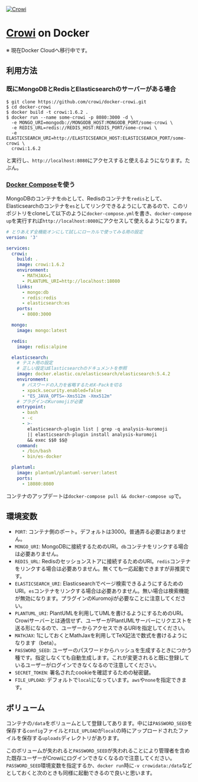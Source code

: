 [![Crowi](https://camo.githubusercontent.com/25aba13a62a44530175dc8eebb1567d829a3cbb0/687474703a2f2f7265732e636c6f7564696e6172792e636f6d2f6872736379777634702f696d6167652f75706c6f61642f635f6c696d69742c665f6175746f2c685f3930302c715f38302c775f313230302f76312f3139393637332f68747470735f7777775f66696c657069636b65725f696f5f6170695f66696c655f567059455033325a5179435a383575365843586f5f7a736b7072612e706e67)](http://site.crowi.wiki)

# [Crowi](http://site.crowi.wiki) on Docker

※ 現在Docker Cloudへ移行中です。

## 利用方法

### 既にMongoDBとRedisとElasticsearchのサーバーがある場合

```
$ git clone https://github.com/crowi/docker-crowi.git
$ cd docker-crowi
$ docker build -t crowi:1.6.2 .
$ docker run --name some-crowi -p 8080:3000 -d \
  -e MONGO_URI=mongodb://MONGODB_HOST:MONGODB_PORT/some-crowi \
  -e REDIS_URL=redis://REDIS_HOST:REDIS_PORT/some-crowi \
  -e ELASTICSEARCH_URI=http://ELASTICSEARCH_HOST:ELASTICSEARCH_PORT/some-crowi \
  crowi:1.6.2
```

と実行し、`http://localhost:8080`にアクセスすると使えるようになります。たぶん。


### [Docker Compose](https://docs.docker.com/compose/)を使う

MongoDBのコンテナを`db`として、Redisのコンテナを`redis`として、Elasticsearchのコンテナを`es`としてリンクできるようにしてあるので、このリポジトリをcloneして以下のように`docker-compose.yml`を書き、`docker-compose up`を実行すれば`http://localhost:8080`にアクセスして使えるようになります。

```yaml
# とりあえず全機能オンにして試しにローカルで使ってみる用の設定
version: '3'

services:
  crowi:
    build: .
    image: crowi:1.6.2
    environment:
      - MATHJAX=1
      - PLANTUML_URI=http://localhost:18080
    links:
      - mongo:db
      - redis:redis
      - elasticsearch:es
    ports:
      - 8080:3000

  mongo:
    image: mongo:latest

  redis:
    image: redis:alpine

  elasticsearch:
    # テスト用の設定
    # 正しい設定はElasticsearchのドキュメントを参照
    image: docker.elastic.co/elasticsearch/elasticsearch:5.4.2
    environment:
      # パスワードの入力を省略するためX-Packを切る
      - xpack.security.enabled=false
      - "ES_JAVA_OPTS=-Xms512m -Xmx512m"
    # プラグインのKuromojiが必要
    entrypoint:
      - bash
      - -c
      - >-
        elasticsearch-plugin list | grep -q analysis-kuromoji
        || elasticsearch-plugin install analysis-kuromoji
        && exec $$0 $$@
    command:
      - /bin/bash
      - bin/es-docker

  plantuml:
    image: plantuml/plantuml-server:latest
    ports:
      - 18080:8080
```

コンテナのアップデートは`docker-compose pull && docker-compose up`で。


## 環境変数

- `PORT`: コンテナ側のポート。デフォルトは3000。普通弄る必要はありません。
- `MONGO_URI`: MongoDBに接続するためのURI。`db`コンテナをリンクする場合は必要ありません。
- `REDIS_URL`: Redisのセッションストアに接続するためのURI。`redis`コンテナをリンクする場合は必要ありません。無くても一応起動できますが非推奨です。
- `ELASTICSEARCH_URI`: Elasticsearchでページ検索できるようにするためのURI。`es`コンテナをリンクする場合は必要ありません。無い場合は検索機能が無効になります。プラグインのKuromojiが必要なことに注意してください。
- `PLANTUML_URI`: PlantUMLを利用してUMLを書けるようにするためのURI。Crowiサーバーとは通信せず、ユーザーがPlantUMLサーバーにリクエストを送る形になるので、ユーザーからアクセスできるURIを指定してください。
- `MATHJAX`: 1にしておくとMathJaxを利用してTeX記法で数式を書けるようになります（beta）。
- `PASSWORD_SEED`: ユーザーのパスワードからハッシュを生成するときにつかう種です。指定しなくても自動生成します。これが変更されると既に登録しているユーザーがログインできなくなるので注意してください。
- `SECRET_TOKEN`: 署名されたcookieを確認するための秘密鍵。
- `FILE_UPLOAD`: デフォルトで`local`になっています。`aws`や`none`を指定できます。


## ボリューム

コンテナの`/data`をボリュームとして登録してあります。中には`PASSWORD_SEED`を保存する`config`ファイルと`FILE_UPLOAD`が`local`の時にアップロードされたファイルを保存する`uploads`ディレクトリがあります。

このボリュームが失われると`PASSWORD_SEED`が失われることにより管理者を含めた既存ユーザーがCrowiにログインできなくなるので注意してください。
`PASSWORD_SEED`環境変数を指定するか、`docker run`時に`-v crowidata:/data`などとしておくと次のときも同様に起動できるので良いと思います。
